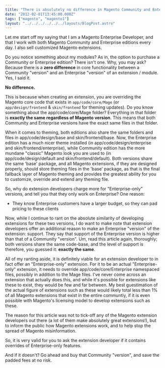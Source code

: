 ```yaml
---
title: "There is absolutely no difference in Magento Community and Enterprise extensions / modules"
date: "2012-02-01T13:45:00.000Z"
tags: ["magento", "magento1"]
layout: "../../../../../../layouts/BlogPost.astro"
---
```


Let me start off my saying that I am a Magento Enterprise Developer, and that I work with both Magento Community and Enterprise editions every day. I also sell customized Magento extensions.

Do you notice something about my modules? As in, the option to purchase a Community or Enterprise edition? There isn't one. Why, you may ask? Because there is a **zero difference** in core functionality between a Community "version" and an Enterprise "version" of an extension / module. Yes, I said it.

**No difference.**

This is because when creating an extension, you are overriding the Magento core code that exists in `app/code/core/Mage` (or `app/design/frontend` &amp; `skin/frontend` for theming updates). Do you know something about the app/code/core/Mage folder? Everything in that folder is **exactly the same regardless of Magento version**. This means that both Community and Enterprise versions have the exact same files in that folder.

When it comes to theming, both editions also share the same folders and files in app/code/design/base and skin/frontend/base. Now, the Enterprise edition has a much nicer theme installed (in app/code/design/enterprise and skin/frontend/enterprise), while Community edition has the more mundane "classic" Magento look you are used to (in app/code/design/default and skin/frontend/default). Both versions share the same 'base' package, and all Magento extensions, if they are designed properly, should store theming files in the 'base' package, as that is the final fallback layer of Magento theming and provides the greatest ability for you to customize, override and extend any theming file.

So, why do extension developers charge more for "Enterprise-only" versions, and tell you that they only work on Enterprise? One reason:

- They know Enterprise customers have a larger budget, so they can pad pricing to these clients

Now, while I continue to rant on the absolute similarity of developing extensions for these two versions, I do want to make note that extension developers offer an additional reason to make an Enterprise "version" of the extension: support. They say that support of the Enterprise version is higher than that of a Community "version". Um, read this article again, thoroughly; both versions share the same code-base, and the level of support is therefore, you guessed it: **exactly the same**.

All of my ranting aside, it is definitely viable for an extension developer to in fact offer an "Enterprise-only" extension. For it to be an actual "Enterprise-only" extension, it needs to override app/code/core/Enterprise namespaced files, possibly in addition to the Mage files. I've never come across an extension that actually does this, and while it's possible for extensions like these to exist, they would be few and far between. My best guestimation of the actual figure of extensions such as these would likely total less than 1% of all Magento extensions that exist in the entire communtiy, if it is even possible with Magento's licensing model to develop extensions such as these.

The reason for this article was not to tick-off any of the Magento extension developers out there (a lot of them make absolutely great extensions!), but to inform the public how Magento extensions work, and to help stop the spread of Magento misinformation.

So, it is very valid for you to ask the extension developer if it contains overrides of Enterprise-only features.

And if it doesn't? Go ahead and buy that Community "version", and save the padded fees at no risk.
